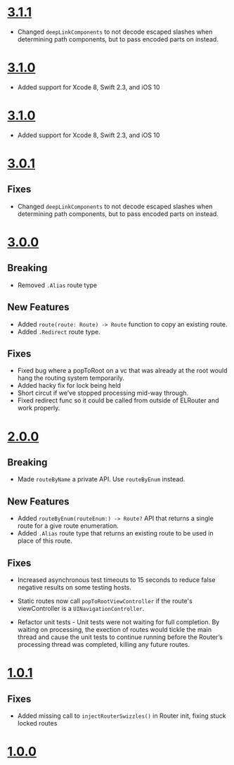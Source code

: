 # [3.1.1](https://github.com/Electrode-iOS/ELRouter/releases/tag/v3.1.1)

- Changed `deepLinkComponents` to not decode escaped slashes when determining path components, but to pass encoded parts on instead.

# [3.1.0](https://github.com/Electrode-iOS/ELRouter/releases/tag/v3.1.0)

- Added support for Xcode 8, Swift 2.3, and iOS 10

# [3.1.0](https://github.com/Electrode-iOS/ELRouter/releases/tag/v3.1.0)

- Added support for Xcode 8, Swift 2.3, and iOS 10

# [3.0.1](https://github.com/Electrode-iOS/ELRouter/releases/tag/v3.0.1)

## Fixes

- Changed `deepLinkComponents` to not decode escaped slashes when determining path components, but to pass encoded parts on instead.

# [3.0.0](https://github.com/Electrode-iOS/ELRouter/releases/tag/v3.0.0)

## Breaking

- Removed `.Alias` route type

## New Features

- Added `route(route: Route) -> Route` function to copy an existing route.
- Added `.Redirect` route type.

## Fixes

- Fixed bug where a popToRoot on a vc that was already at the root would hang the routing system temporarily.
- Added hacky fix for lock being held
- Short circut if we’ve stopped processing mid-way through.
- Fixed redirect func so it could be called from outside of ELRouter and work properly.

# [2.0.0](https://github.com/Electrode-iOS/ELRouter/releases/tag/v2.0.0)

## Breaking 

- Made `routeByName` a private API. Use `routeByEnum` instead.

## New Features

- Added `routeByEnum(routeEnum:) -> Route?` API that returns a single route for a give route enumeration.
- Added `.Alias` route type that returns an existing route to be used in place of this route.

## Fixes

- Increased asynchronous test timeouts to 15 seconds to reduce false negative results on some testing hosts.

- Static routes now call `popToRootViewController` if the route's viewController is a `UINavigationController`.

- Refactor unit tests - Unit tests were not waiting for full completion. By waiting on processing, the exection of routes would tickle the main thread and cause the unit tests to continue running before the Router’s processing thread was completed, killing any future routes.

# [1.0.1](https://github.com/Electrode-iOS/ELRouter/releases/tag/v1.0.1)

## Fixes

- Added missing call to `injectRouterSwizzles()` in Router init, fixing stuck locked routes

# [1.0.0](https://github.com/Electrode-iOS/ELRouter/releases/tag/v1.0.0)
